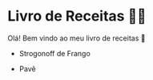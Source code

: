 # Livro de Receitas :woman_cook:

Olá! Bem vindo ao meu livro de receitas :wave:

- Strogonoff de Frango

- Pavê

  